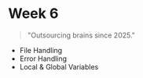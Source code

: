 # Week 6

> "Outsourcing brains since 2025."

- File Handling
- Error Handling
- Local & Global Variables


